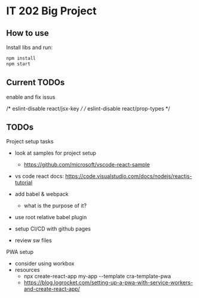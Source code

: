 # IT 202 Big Project

## How to use


Install libs and run:

```sh
npm install
npm start
```

## Current TODOs

enable and fix issus

/* eslint-disable react/jsx-key */
/* eslint-disable react/prop-types */

## TODOs

Project setup tasks
- look at samples for project setup
    - https://github.com/microsoft/vscode-react-sample 

- vs code react docs: https://code.visualstudio.com/docs/nodejs/reactjs-tutorial

- add babel & webpack  
    - what is the purpose of it?
- use root relative babel plugin
- setup CI/CD with github pages
- review sw files


PWA setup 
- consider using workbox 
- resources
    - npx create-react-app my-app --template cra-template-pwa
    - https://blog.logrocket.com/setting-up-a-pwa-with-service-workers-and-create-react-app/